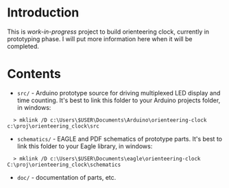 # Introduction
This is *work-in-progress* project to build orienteering clock, currently in prototyping phase. I will put more information here when it will be completed.

# Contents
 * `src/` - Arduino prototype source for driving multiplexed LED display and time counting. It's best to link this folder to your Arduino projects folder, in windows:
  
  ```
    > mklink /D c:\Users\$USER\Documents\Arduino\orienteering-clock c:\proj\orienteering_clock\src
  ```
 
 * `schematics/` - EAGLE and PDF schematics of prototype parts. It's best to link this folder to your Eagle library, in windows:

  ```
    > mklink /D c:\Users\$USER\Documents\eagle\orienteering-clock C:\proj\orienteering_clock\schematics
  ```

 * `doc/` - documentation of parts, etc.

